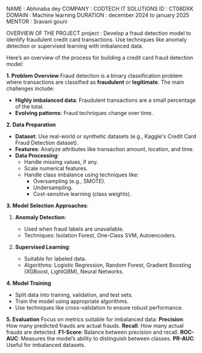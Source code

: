NAME : Abhinaba dey
COMPANY : CODTECH IT SOLUTIONS
ID : CT08DXK
DOMAIN : Machine learning
DURATION : december 2024 to january 2025
MENTOR : Sravani gouni

OVERVIEW OF THE PROJECT
project : Develop a fraud detection model to identify fraudulent credit card
transactions. Use techniques like anomaly detection or supervised
learning with imbalanced data.

Here’s an overview of the process for building a credit card fraud detection model:


**1. Problem Overview**
Fraud detection is a binary classification problem where transactions are classified as **fraudulent** or **legitimate**. The main challenges include:
- **Highly imbalanced data**: Fraudulent transactions are a small percentage of the total.
- **Evolving patterns**: Fraud techniques change over time.


 **2. Data Preparation**
- **Dataset**: Use real-world or synthetic datasets (e.g., Kaggle's Credit Card Fraud Detection dataset).
- **Features**: Analyze attributes like transaction amount, location, and time.
- **Data Processing**:
  - Handle missing values, if any.
  - Scale numerical features.
  - Handle class imbalance using techniques like:
    - Oversampling (e.g., SMOTE).
    - Undersampling.
    - Cost-sensitive learning (class weights).


 **3. Model Selection**
 **Approaches**:
1. **Anomaly Detection**:
   - Used when fraud labels are unavailable.
   - Techniques: Isolation Forest, One-Class SVM, Autoencoders.

2. **Supervised Learning**:
   - Suitable for labeled data.
   - Algorithms: Logistic Regression, Random Forest, Gradient Boosting (XGBoost, LightGBM), Neural Networks.



 **4. Model Training**
- Split data into training, validation, and test sets.
- Train the model using appropriate algorithms.
- Use techniques like cross-validation to ensure robust performance.



 **5. Evaluation**
Focus on metrics suitable for imbalanced data:
 **Precision**: How many predicted frauds are actual frauds.
 **Recall**: How many actual frauds are detected.
 **F1-Score**: Balance between precision and recall.
 **ROC-AUC**: Measures the model’s ability to distinguish between classes.
 **PR-AUC**: Useful for imbalanced datasets.



